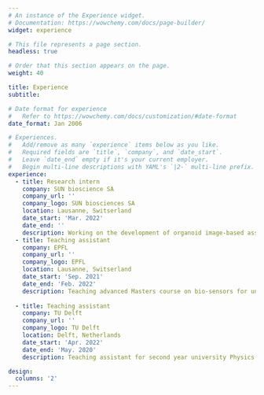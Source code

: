 ```yaml
---
# An instance of the Experience widget.
# Documentation: https://wowchemy.com/docs/page-builder/
widget: experience

# This file represents a page section.
headless: true

# Order that this section appears on the page.
weight: 40

title: Experience
subtitle:

# Date format for experience
#   Refer to https://wowchemy.com/docs/customization/#date-format
date_format: Jan 2006

# Experiences.
#   Add/remove as many `experience` items below as you like.
#   Required fields are `title`, `company`, and `date_start`.
#   Leave `date_end` empty if it's your current employer.
#   Begin multi-line descriptions with YAML's `|2-` multi-line prefix.
experience:
  - title: Research intern
    company: SUN bioscience SA
    company_url: ''
    company_logo: SUN biosciences SA
    location: Lausanne, Switserland
    date_start: 'Mar. 2022'
    date_end: ''
    description: Working on the development of organoid image-based assays on our platform, Gri3D®.
  - title: Teaching assistant
    company: EPFL
    company_url: ''
    company_logo: EPFL
    location: Lausanne, Switserland
    date_start: 'Sep. 2021'
    date_end: 'Feb. 2022'
    description: Teaching advanced Masters course on bio-sensors for university Life Sciences, Materials and Electronic students.  Learned to come up with exercises adapted to the students' level and present the solutions in an interactive manner.
        
  - title: Teaching assistant
    company: TU Delft
    company_url: ''
    company_logo: TU Delft
    location: Delft, Netherlands
    date_start: 'Apr. 2022'
    date_end: 'May. 2020'
    description: Teaching assistant for second year university Physics and Nanobiology students during tutorials on thermodynamics and programming. Learned advanced teaching skills in an advanced course.

design:
  columns: '2'
---
```

